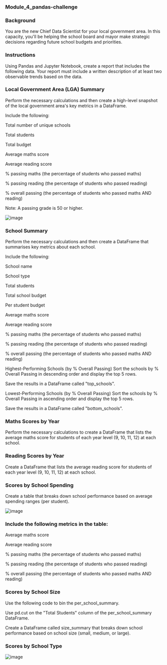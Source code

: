 ### Module_4_pandas-challenge

### Background
You are the new Chief Data Scientist for your local government area. In this capacity, you'll be helping the school board and mayor make strategic decisions regarding future school budgets and priorities.

### Instructions
Using Pandas and Jupyter Notebook, create a report that includes the following data. Your report must include a written description of at least two observable trends based on the data.

### Local Government Area (LGA) Summary
Perform the necessary calculations and then create a high-level snapshot of the local government area's key metrics in a DataFrame.

Include the following:

Total number of unique schools

Total students

Total budget

Average maths score

Average reading score

% passing maths (the percentage of students who passed maths)

% passing reading (the percentage of students who passed reading)

% overall passing (the percentage of students who passed maths AND reading)

Note: A passing grade is 50 or higher.

![image](https://github.com/Dusko2779/BootCamp_pandas-challenge/assets/134830906/a05c4ba9-9d9a-4dcb-927e-a3c001f3a8aa)


### School Summary
Perform the necessary calculations and then create a DataFrame that summarises key metrics about each school.

Include the following:

School name

School type

Total students

Total school budget

Per student budget

Average maths score

Average reading score

% passing maths (the percentage of students who passed maths)

% passing reading (the percentage of students who passed reading)

% overall passing (the percentage of students who passed maths AND reading)

Highest-Performing Schools (by % Overall Passing)
Sort the schools by % Overall Passing in descending order and display the top 5 rows.

Save the results in a DataFrame called "top_schools".

Lowest-Performing Schools (by % Overall Passing)
Sort the schools by % Overall Passing in ascending order and display the top 5 rows.

Save the results in a DataFrame called "bottom_schools".

### Maths Scores by Year
Perform the necessary calculations to create a DataFrame that lists the average maths score for students of each year level (9, 10, 11, 12) at each school.

### Reading Scores by Year
Create a DataFrame that lists the average reading score for students of each year level (9, 10, 11, 12) at each school.

### Scores by School Spending
Create a table that breaks down school performance based on average spending ranges (per student).

![image](https://github.com/Dusko2779/BootCamp_pandas-challenge/assets/134830906/bbbed291-6d30-46d2-96fc-2a56ea070b5f)


### Include the following metrics in the table:

Average maths score

Average reading score

% passing maths (the percentage of students who passed maths)

% passing reading (the percentage of students who passed reading)

% overall passing (the percentage of students who passed maths AND reading)

### Scores by School Size
Use the following code to bin the per_school_summary.

Use pd.cut on the "Total Students" column of the per_school_summary DataFrame.

Create a DataFrame called size_summary that breaks down school performance based on school size (small, medium, or large).

### Scores by School Type

![image](https://github.com/Dusko2779/BootCamp_pandas-challenge/assets/134830906/9c2a7d30-1510-4935-8a0c-5fe3d4383bee)





